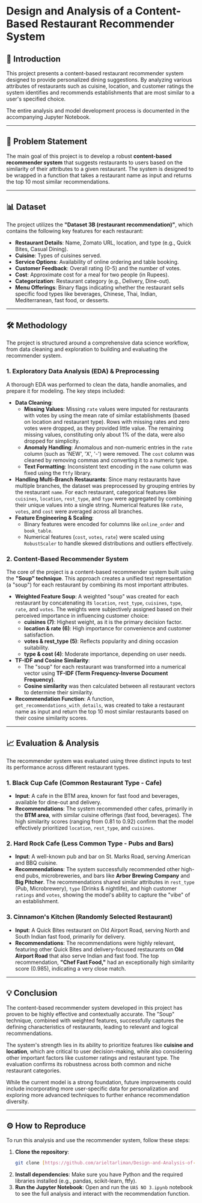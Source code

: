 # Design and Analysis of a Content-Based Restaurant Recommender System

## 🚀 Introduction

This project presents a content-based restaurant recommender system designed to provide personalized dining suggestions. By analyzing various attributes of restaurants such as cuisine, location, and customer ratings the system identifies and recommends establishments that are most similar to a user's specified choice.

The entire analysis and model development process is documented in the accompanying Jupyter Notebook.

***

## 🎯 Problem Statement

The main goal of this project is to develop a robust **content-based recommender system** that suggests restaurants to users based on the similarity of their attributes to a given restaurant. The system is designed to be wrapped in a function that takes a restaurant name as input and returns the top 10 most similar recommendations.

***

## 📊 Dataset

The project utilizes the **"Dataset 3B (restaurant recommendation)"**, which contains the following key features for each restaurant:

* **Restaurant Details**: Name, Zomato URL, location, and type (e.g., Quick Bites, Casual Dining).
* **Cuisine**: Types of cuisines served.
* **Service Options**: Availability of online ordering and table booking.
* **Customer Feedback**: Overall rating (0-5) and the number of votes.
* **Cost**: Approximate cost for a meal for two people (in Rupees).
* **Categorization**: Restaurant category (e.g., Delivery, Dine-out).
* **Menu Offerings**: Binary flags indicating whether the restaurant sells specific food types like beverages, Chinese, Thai, Indian, Mediterranean, fast food, or desserts.

***

## 🛠️ Methodology

The project is structured around a comprehensive data science workflow, from data cleaning and exploration to building and evaluating the recommender system.

### 1. Exploratory Data Analysis (EDA) & Preprocessing

A thorough EDA was performed to clean the data, handle anomalies, and prepare it for modeling. The key steps included:

* **Data Cleaning**:
    * **Missing Values**: Missing `rate` values were imputed for restaurants with votes by using the mean rate of similar establishments (based on location and restaurant type). Rows with missing rates and zero votes were dropped, as they provided little value. The remaining missing values, constituting only about 1% of the data, were also dropped for simplicity.
    * **Anomaly Handling**: Anomalous and non-numeric entries in the `rate` column (such as 'NEW', 'X', '-') were removed. The `cost` column was cleaned by removing commas and converting it to a numeric type.
    * **Text Formatting**: Inconsistent text encoding in the `name` column was fixed using the `ftfy` library.
* **Handling Multi-Branch Restaurants**: Since many restaurants have multiple branches, the dataset was preprocessed by grouping entries by the restaurant `name`. For each restaurant, categorical features like `cuisines`, `location`, `rest_type`, and `type` were aggregated by combining their unique values into a single string. Numerical features like `rate`, `votes`, and `cost` were averaged across all branches.
* **Feature Engineering & Scaling**:
    * Binary features were encoded for columns like `online_order` and `book_table`.
    * Numerical features (`cost`, `votes`, `rate`) were scaled using `RobustScaler` to handle skewed distributions and outliers effectively.

### 2. Content-Based Recommender System

The core of the project is a content-based recommender system built using the **"Soup" technique**. This approach creates a unified text representation (a "soup") for each restaurant by combining its most important attributes.

* **Weighted Feature Soup**: A weighted "soup" was created for each restaurant by concatenating its `location`, `rest_type`, `cuisines`, `type`, `rate`, and `votes`. The weights were subjectively assigned based on their perceived importance in influencing customer choice:
    * **cuisines (7)**: Highest weight, as it is the primary decision factor.
    * **location & rate (6)**: High importance for convenience and customer satisfaction.
    * **votes & rest\_type (5)**: Reflects popularity and dining occasion suitability.
    * **type & cost (4)**: Moderate importance, depending on user needs.
* **TF-IDF and Cosine Similarity**:
    * The "soup" for each restaurant was transformed into a numerical vector using **TF-IDF (Term Frequency-Inverse Document Frequency)**.
    * **Cosine similarity** was then calculated between all restaurant vectors to determine their similarity.
* **Recommendation Function**: A function, `get_recommendations_with_details`, was created to take a restaurant name as input and return the top 10 most similar restaurants based on their cosine similarity scores.

***

## 📈 Evaluation & Analysis

The recommender system was evaluated using three distinct inputs to test its performance across different restaurant types.

### 1. Black Cup Cafe (Common Restaurant Type - Cafe)

* **Input**: A cafe in the BTM area, known for fast food and beverages, available for dine-out and delivery.
* **Recommendations**: The system recommended other cafes, primarily in the **BTM area**, with similar cuisine offerings (fast food, beverages). The high similarity scores (ranging from 0.81 to 0.92) confirm that the model effectively prioritized `location`, `rest_type`, and `cuisines`.

### 2. Hard Rock Cafe (Less Common Type - Pubs and Bars)

* **Input**: A well-known pub and bar on St. Marks Road, serving American and BBQ cuisine.
* **Recommendations**: The system successfully recommended other high-end pubs, microbreweries, and bars like **Arbor Brewing Company** and **Big Pitcher**. The recommendations shared similar attributes in `rest_type` (Pub, Microbrewery), `type` (Drinks & nightlife), and high customer `ratings` and `votes`, showing the model's ability to capture the "vibe" of an establishment.

### 3. Cinnamon's Kitchen (Randomly Selected Restaurant)

* **Input**: A Quick Bites restaurant on Old Airport Road, serving North and South Indian fast food, primarily for delivery.
* **Recommendations**: The recommendations were highly relevant, featuring other Quick Bites and delivery-focused restaurants on **Old Airport Road** that also serve Indian and fast food. The top recommendation, **"Chef Fast Food,"** had an exceptionally high similarity score (0.985), indicating a very close match.

***

## 💡 Conclusion

The content-based recommender system developed in this project has proven to be highly effective and contextually accurate. The "Soup" technique, combined with weighted features, successfully captures the defining characteristics of restaurants, leading to relevant and logical recommendations.

The system's strength lies in its ability to prioritize features like **cuisine and location**, which are critical to user decision-making, while also considering other important factors like customer ratings and restaurant type. The evaluation confirms its robustness across both common and niche restaurant categories.

While the current model is a strong foundation, future improvements could include incorporating more user-specific data for personalization and exploring more advanced techniques to further enhance recommendation diversity.

***

## ⚙️ How to Reproduce

To run this analysis and use the recommender system, follow these steps:

1.  **Clone the repository**:
    ```bash
    git clone [https://github.com/arieltarliman/Design-and-Analysis-of-a-Content-Based-Restaurant-Recommender-System.git](https://github.com/arieltarliman/Design-and-Analysis-of-a-Content-Based-Restaurant-Recommender-System.git)
    ```
2.  **Install dependencies**: Make sure you have Python and the required libraries installed (e.g., pandas, scikit-learn, ftfy).
3.  **Run the Jupyter Notebook**: Open and run the `UAS NO 3.ipynb` notebook to see the full analysis and interact with the recommendation function.
